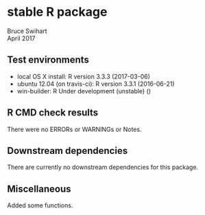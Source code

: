 # stable R package
Bruce Swihart  
April 2017

## Test environments
* local OS X install: R version 3.3.3 (2017-03-06)
* ubuntu 12.04 (on travis-ci): R version 3.3.1 (2016-06-21)
* win-builder: R Under development (unstable) ()

## R CMD check results
There were no ERRORs or WARNINGs or Notes. 

## Downstream dependencies
There are currently no downstream dependencies for this package.

## Miscellaneous
Added some functions.